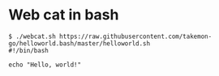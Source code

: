 # Web cat in bash

```
$ ./webcat.sh https://raw.githubusercontent.com/takemon-go/helloworld.bash/master/helloworld.sh
#!/bin/bash

echo "Hello, world!"

```
